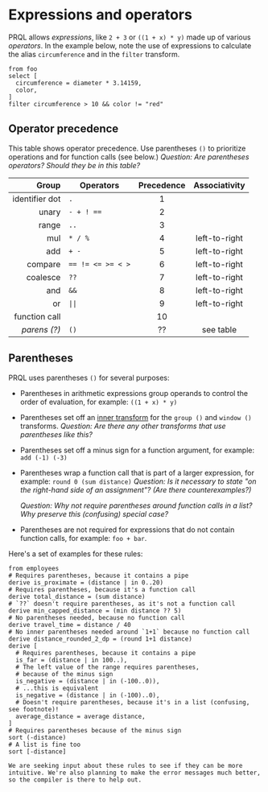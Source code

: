# Expressions and operators

PRQL allows _expressions_, like `2 + 3` or `((1 + x) * y)` made up of various
_operators_. In the example below, note the use of expressions to calculate the
alias `circumference` and in the `filter` transform.

```prql
from foo
select [
  circumference = diameter * 3.14159,
  color,
]
filter circumference > 10 && color != "red"
```

## Operator precedence

This table shows operator precedence. Use parentheses `()` to prioritize
operations and for function calls (see below.) _Question: Are parentheses
operators? Should they be in this table?_

<!-- markdownlint-disable MD033 — the `|` characters need to be escaped, and surrounded with tags rather than backticks   -->

|          Group | Operators         | Precedence | Associativity |
| -------------: | ----------------- | :--------: | :-----------: |
| identifier dot | `.`               |     1      |               |
|          unary | `- + ! ==`        |     2      |               |
|          range | `..`              |     3      |               |
|            mul | `* / %`           |     4      | left-to-right |
|            add | `+ -`             |     5      | left-to-right |
|        compare | `== != <= >= < >` |     6      | left-to-right |
|       coalesce | `??`              |     7      | left-to-right |
|            and | `&&`              |     8      | left-to-right |
|             or | <code>\|\|</code> |     9      | left-to-right |
|  function call |                   |     10     |               |
|   _parens (?)_ | `()`              |     ??     |   see table   |

## Parentheses

PRQL uses parentheses `()` for several purposes:

- Parentheses in arithmetic expressions group operands to control the order of
  evaluation, for example: `((1 + x) * y)`

- Parentheses set off an [inner transform](./inner-transforms.md) for the
  `group ()` and `window ()` transforms. _Question: Are there any other
  transforms that use parentheses like this?_

- Parentheses set off a minus sign for a function argument, for example:
  `add (-1) (-3)`

- Parentheses wrap a function call that is part of a larger expression, for
  example: `round 0 (sum distance)` _Question: Is it necessary to state "on the
  right-hand side of an assignment"? (Are there counterexamples?)_

  _Question: Why not require parentheses around function calls in a list? Why
  preserve this (confusing) special case?_

- Parentheses are not required for expressions that do not contain function
  calls, for example: `foo + bar`.

Here's a set of examples for these rules:

```prql no-fmt
from employees
# Requires parentheses, because it contains a pipe
derive is_proximate = (distance | in 0..20)
# Requires parentheses, because it's a function call
derive total_distance = (sum distance)
# `??` doesn't require parentheses, as it's not a function call
derive min_capped_distance = (min distance ?? 5)
# No parentheses needed, because no function call
derive travel_time = distance / 40
# No inner parentheses needed around `1+1` because no function call
derive distance_rounded_2_dp = (round 1+1 distance)
derive [
  # Requires parentheses, because it contains a pipe
  is_far = (distance | in 100..),
  # The left value of the range requires parentheses,
  # because of the minus sign
  is_negative = (distance | in (-100..0)),
  # ...this is equivalent
  is_negative = (distance | in (-100)..0),
  # Doesn't require parentheses, because it's in a list (confusing, see footnote)!
  average_distance = average distance,
]
# Requires parentheses because of the minus sign
sort (-distance)
# A list is fine too
sort [-distance]
```

```admonish note
We are seeking input about these rules to see if they can be more intuitive. We're also planning to make the error messages much better,
so the compiler is there to help out.
```
